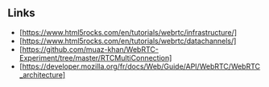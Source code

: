 ## Links
- [https://www.html5rocks.com/en/tutorials/webrtc/infrastructure/]
- [https://www.html5rocks.com/en/tutorials/webrtc/datachannels/]
- [https://github.com/muaz-khan/WebRTC-Experiment/tree/master/RTCMultiConnection]
- [https://developer.mozilla.org/fr/docs/Web/Guide/API/WebRTC/WebRTC_architecture] 